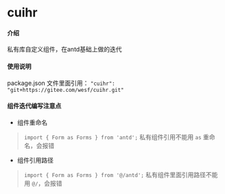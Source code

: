 # cuihr

#### 介绍
私有库自定义组件，在antd基础上做的迭代

#### 使用说明

package.json 文件里面引用：
`"cuihr": "git+https://gitee.com/wesf/cuihr.git"`

#### 组件迭代编写注意点

* 组件重命名

> `import { Form as Forms } from 'antd';`
> 私有组件引用不能用 `as` 重命名，会报错

* 组件引用路径

> `import { Form as Forms } from '@/antd';`
> 私有组件里面引用路径不能用 `@/`，会报错

